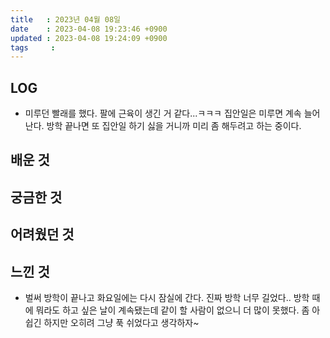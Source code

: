 ```yaml
---
title   : 2023년 04월 08일
date    : 2023-04-08 19:23:46 +0900
updated : 2023-04-08 19:24:09 +0900
tags     : 
---
```

## LOG
- 미루던 빨래를 했다. 팔에 근육이 생긴 거 같다...ㅋㅋㅋ 집안일은 미루면 계속 늘어난다. 방학 끝나면  또 집안일 하기 싫을 거니까 미리 좀 해두려고 하는 중이다.

## 배운 것

## 궁금한 것

## 어려웠던 것

## 느낀 것
- 벌써 방학이 끝나고 화요일에는 다시 잠실에 간다. 진짜 방학 너무 길었다.. 방학 때에 뭐라도 하고 싶은 날이 계속됐는데 같이 할 사람이 없으니 더 많이 못했다. 좀 아쉽긴 하지만 오히려 그냥 푹 쉬었다고 생각하자~
